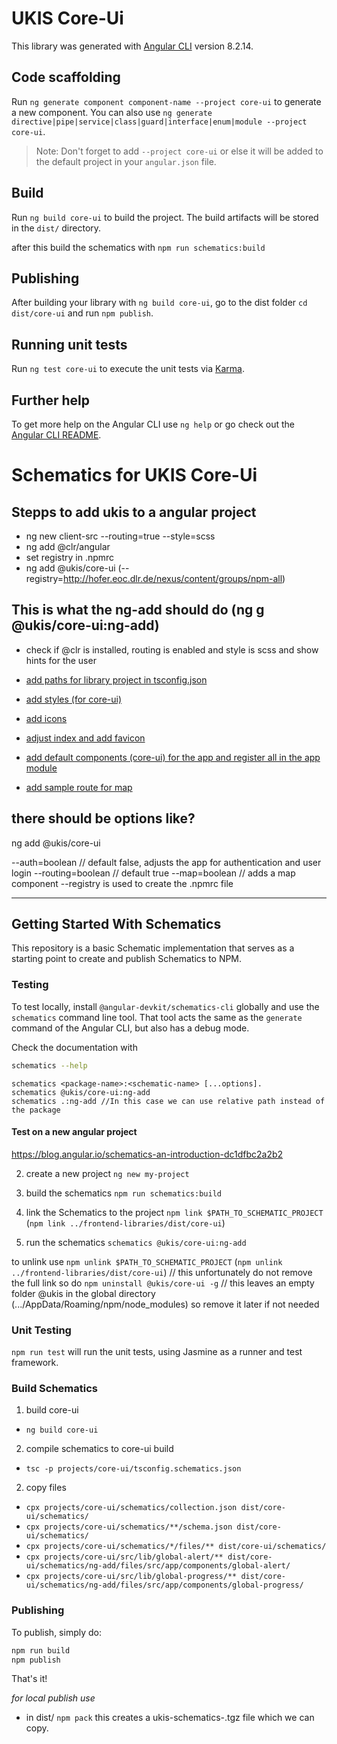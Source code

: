 # UKIS Core-Ui

This library was generated with [Angular CLI](https://github.com/angular/angular-cli) version 8.2.14.

## Code scaffolding

Run `ng generate component component-name --project core-ui` to generate a new component. You can also use `ng generate directive|pipe|service|class|guard|interface|enum|module --project core-ui`.
> Note: Don't forget to add `--project core-ui` or else it will be added to the default project in your `angular.json` file. 

## Build

Run `ng build core-ui` to build the project. The build artifacts will be stored in the `dist/` directory.

after this build the schematics with `npm run schematics:build` 

## Publishing

After building your library with `ng build core-ui`, go to the dist folder `cd dist/core-ui` and run `npm publish`.

## Running unit tests

Run `ng test core-ui` to execute the unit tests via [Karma](https://karma-runner.github.io).

## Further help

To get more help on the Angular CLI use `ng help` or go check out the [Angular CLI README](https://github.com/angular/angular-cli/blob/master/README.md).







# Schematics for UKIS Core-Ui

## Stepps to add ukis to a angular project
- ng new client-src --routing=true --style=scss
- ng add @clr/angular
- set registry in .npmrc
- ng add @ukis/core-ui (--registry=http://hofer.eoc.dlr.de/nexus/content/groups/npm-all)

## This is what the ng-add should do (ng g @ukis/core-ui:ng-add)
- check if @clr is installed, routing is enabled and style is scss and show hints for the user

- [add paths for library project in tsconfig.json](http://git.ukis.eoc.dlr.de/users/asam_hu/repos/nextg-airquality-pilot/commits/e6c884e77bc9553e1c29c0d16273efe068320856)

- [add styles (for core-ui)](http://git.ukis.eoc.dlr.de/users/asam_hu/repos/nextg-airquality-pilot/commits/1becc033df579af69bd82869c5c32189309d0e14)

- [add icons](http://git.ukis.eoc.dlr.de/users/asam_hu/repos/nextg-airquality-pilot/commits/dc7ea413ccb11581934b7e7163221ae2e52fe94e)

- [adjust index and add favicon](http://git.ukis.eoc.dlr.de/users/asam_hu/repos/nextg-airquality-pilot/commits/ae9e95d1ca06bd9b61afbee8195be4cf4a1a7990#components/client/client-src/src/index.html)

- [add default components (core-ui) for the app and register all in the app module](http://git.ukis.eoc.dlr.de/users/asam_hu/repos/nextg-airquality-pilot/commits/ac47ac38381acdc53f01f0d873386ea4ff494d2a)

- [add sample route for map](http://git.ukis.eoc.dlr.de/users/asam_hu/repos/nextg-airquality-pilot/commits/489570dba1d02c93ab90054cef800fa6434911db)

## there should be options like?

ng add @ukis/core-ui 

--auth=boolean // default false, adjusts the app for authentication and user login
--routing=boolean // default true 
--map=boolean // adds a map component
--registry is used to create the .npmrc file



---------------------------------------------------------------------------------------------------------------------------
## Getting Started With Schematics

This repository is a basic Schematic implementation that serves as a starting point to create and publish Schematics to NPM.

### Testing

To test locally, install `@angular-devkit/schematics-cli` globally and use the `schematics` command line tool. That tool acts the same as the `generate` command of the Angular CLI, but also has a debug mode.

Check the documentation with
```bash
schematics --help
```

```
schematics <package-name>:<schematic-name> [...options].
schematics @ukis/core-ui:ng-add
schematics .:ng-add //In this case we can use relative path instead of the package
```

#### Test on a new angular project
https://blog.angular.io/schematics-an-introduction-dc1dfbc2a2b2

2. create a new project `ng new my-project`

1. build the schematics `npm run schematics:build`

3. link the Schematics to the project `npm link $PATH_TO_SCHEMATIC_PROJECT` (`npm link ../frontend-libraries/dist/core-ui`)

4. run the schematics `schematics @ukis/core-ui:ng-add`


to unlink use 
`npm unlink $PATH_TO_SCHEMATIC_PROJECT` (`npm unlink ../frontend-libraries/dist/core-ui`) // this unfortunately do not remove the full link so do 
`npm uninstall @ukis/core-ui -g` // this leaves an empty folder @ukis in the global directory (.../AppData/Roaming/npm/node_modules) so remove it later if not needed



### Unit Testing

`npm run test` will run the unit tests, using Jasmine as a runner and test framework.


### Build Schematics
1. build core-ui
- `ng build core-ui`

2. compile schematics to core-ui build 
- `tsc -p projects/core-ui/tsconfig.schematics.json`

2. copy files
- `cpx projects/core-ui/schematics/collection.json dist/core-ui/schematics/`
- `cpx projects/core-ui/schematics/**/schema.json dist/core-ui/schematics/`
- `cpx projects/core-ui/schematics/*/files/** dist/core-ui/schematics/`
- `cpx projects/core-ui/src/lib/global-alert/** dist/core-ui/schematics/ng-add/files/src/app/components/global-alert/`
- `cpx projects/core-ui/src/lib/global-progress/** dist/core-ui/schematics/ng-add/files/src/app/components/global-progress/`

### Publishing

To publish, simply do:

```bash
npm run build
npm publish
```

That's it!


*for local publish use*
- in dist/ `npm pack` this creates a ukis-schematics-<version>.tgz file which we can copy.
 
